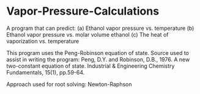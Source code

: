 # Vapor-Pressure-Calculations
A program that can predict: 
(a) Ethanol vapor pressure vs. temperature 
(b) Ethanol vapor pressure vs. molar volume ethanol 
(c) The heat of vaporization vs. temperature

This program uses the Peng-Robinson equation of state.
Source used to assist in writing the program: Peng, D.Y. and Robinson, D.B., 1976. A new two-constant equation of state. Industrial & Engineering Chemistry Fundamentals, 15(1), pp.59-64.

Approach used for root solving: Newton-Raphson
